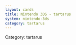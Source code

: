 ```yaml
---
layout: cards
title: Nintendo 3DS - tartarus
system: nintendo-3ds
category: tartarus
---
```

<div class="alert alert-secondary mb-4"><span class="i18n innerHTML-category">Category: </span><span class="i18n innerHTML-cat-tartarus">tartarus</span></div>
